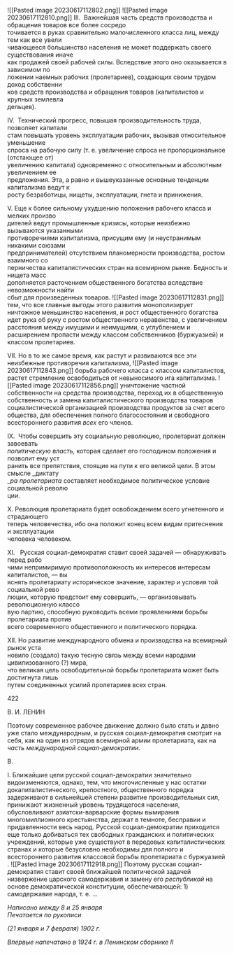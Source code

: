 ![[Pasted image 20230617112802.png]]
![[Pasted image 20230617112810.png]]
III.  Важнейшая часть средств производства и обращения товаров все более сосредо­  
точивается в руках сравнительно малочисленного класса лиц, между тем как все увели­  
чивающееся большинство населения не может поддержать своего существования иначе  
как продажей своей рабочей силы. Вследствие этого оно оказывается в зависимом по­  
ложении наемных рабочих (пролетариев), создающих своим трудом доход собственни­  
ков средств производства и обращения товаров (капиталистов и крупных землевла­  
дельцев).

IV.  Технический прогресс, повышая производительность труда, позволяет капитали­  
стам повышать уровень эксплуатации рабочих, вызывая относительное уменьшение  
спроса на рабочую силу (т. е. увеличение спроса не пропорциональное (отстающее от)  
увеличению капитала) одновременно с относительным и абсолютным увеличением ее  
предложения. Эта, а равно и вышеуказанные основные тенденции капитализма ведут к  
росту безработицы, нищеты, эксплуатации, гнета и принижения.

V. Еще к более сильному ухудшению положения рабочего класса и мелких произво­  
дителей ведут промышленные кризисы, которые неизбежно вызываются указанными  
противоречиями капитализма, присущим ему (и неустранимым никакими союзами  
предпринимателей) отсутствием планомерности производства, ростом взаимного со­  
перничества капиталистических стран на всемирном рынке. Бедность и нищета масс  
дополняется расточением общественного богатства вследствие невозможности найти  
сбыт для произведенных товаров.
![[Pasted image 20230617112831.png]]
тем, что все главные выгоды этого развития монополизирует ничтожное меньшинство населения, и рост общественного богатства идет рука об руку с ростом общественного неравенства, с увеличением расстояния между имущими и неимущими, с углублением и расширением пропасти между классом собственников (буржуазией) и классом проле­тариев.

VII. Но в то же самое время, как растут и развиваются все эти неизбежные противо­речия капитализма,
![[Pasted image 20230617112843.png]]
борьба рабочего класса с классом капиталистов, растет стремление освободиться от не­выносимого ига капитализма.
![[Pasted image 20230617112856.png]]
уничтожение частной собственности на средства производства, переход их в общест­венную собственность и замена капиталистического производства товаров социалисти­ческой организацией производства продуктов за счет всего общества, для обеспечения полного благосостояния и свободного всестороннего развития _всех_ его членов.

IX.  Чтобы совершить эту социальную революцию, пролетариат должен завоевать  
_политическую власть,_ которая сделает его господином положения и позволит ему уст­  
ранить все препятствия, стоящие на пути к его великой цели. В этом смысле _диктату­  
__ра пролетариата_ составляет необходимое политическое условие социальной револю­  
ции.

X. Революция пролетариата будет освобождением всего угнетенного и страдающего  
теперь человечества, ибо она положит конец всем видам притеснения и эксплуатации  
человека человеком.

XI.   Русская социал-демократия ставит своей задачей — обнаруживать перед рабо­  
чими непримиримую противоположность их интересов интересам капиталистов, — вы­  
яснять пролетариату историческое значение, характер и условия той социальной рево­  
люции, которую предстоит ему совершить, — организовывать революционную классо­  
вую партию, способную руководить всеми проявлениями борьбы пролетариата против  
всего современного общественного и политического порядка.

XII. Но развитие международного обмена и производства на всемирный рынок уста­  
новило (создало) такую тесную связь между всеми народами цивилизованного (?) мира,  
что великая цель освободительной борьбы пролетариата может быть достигнута лишь  
путем соединенных усилий пролетариев всех стран.

  

422

  

В. И. ЛЕНИН

  

Поэтому современное рабочее движение должно было стать и давно уже стало между­народным, и русская социал-демократия смотрит на себя, как на один из отрядов все­мирной армии пролетариата, как на _часть международной социал-демократии._

В.

I. Ближайшие цели русской социал-демократии значительно видоизменяются, одна­ко, тем, что многочисленные у нас остатки докапиталистического, крепостного, обще­ственного порядка задерживают в сильнейшей степени развитие производительных сил, принижают жизненный уровень трудящегося населения, обусловливают азиатски-варварские формы вымирания многомиллионного крестьянства, держат в темноте, бес­правии и придавленности весь народ. Русской социал-демократии приходится еще только добиваться тех свободных гражданских и политических учреждений, которые уже существуют в передовых капиталистических странах и которые безусловно необ­ходимы для полного и всестороннего развития классовой борьбы пролетариата с бур­жуазией .
![[Pasted image 20230617112918.png]]
Поэтому русская социал-демократия ставит своей ближайшей политической задачей низвержение царского самодержавия и замену его _республикой_ на основе демократиче­ской конституции, обеспечивающей: 1) самодержавие народа, т. е. ...

_Написано между 8 и 25 января                                                        Печатается по рукописи_

_(21 января и 7 февраля) 1902 г._

_Впервые напечатано в 1924 г. в Ленинском сборнике_ _II_
